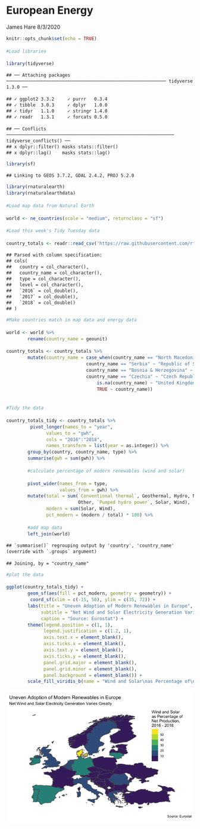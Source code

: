 European Energy
================
James Hare
8/3/2020

``` r
knitr::opts_chunk$set(echo = TRUE)

#Load libraries

library(tidyverse)
```

    ## ── Attaching packages ──────────────────────────────────────────────────────────── tidyverse 1.3.0 ──

    ## ✓ ggplot2 3.3.2     ✓ purrr   0.3.4
    ## ✓ tibble  3.0.3     ✓ dplyr   1.0.0
    ## ✓ tidyr   1.1.0     ✓ stringr 1.4.0
    ## ✓ readr   1.3.1     ✓ forcats 0.5.0

    ## ── Conflicts ─────────────────────────────────────────────────────────────── tidyverse_conflicts() ──
    ## x dplyr::filter() masks stats::filter()
    ## x dplyr::lag()    masks stats::lag()

``` r
library(sf)
```

    ## Linking to GEOS 3.7.2, GDAL 2.4.2, PROJ 5.2.0

``` r
library(rnaturalearth)
library(rnaturalearthdata)

#Load map data from Natural Earth

world <- ne_countries(scale = "medium", returnclass = "sf")

#Load this week's Tidy Tuesday data

country_totals <- readr::read_csv('https://raw.githubusercontent.com/rfordatascience/tidytuesday/master/data/2020/2020-08-04/energy_types.csv')
```

    ## Parsed with column specification:
    ## cols(
    ##   country = col_character(),
    ##   country_name = col_character(),
    ##   type = col_character(),
    ##   level = col_character(),
    ##   `2016` = col_double(),
    ##   `2017` = col_double(),
    ##   `2018` = col_double()
    ## )

``` r
#Make countries match in map data and energy data

world <- world %>% 
        rename(country_name = geounit)

country_totals <- country_totals %>% 
        mutate(country_name = case_when(country_name == "North Macedonia" ~ "Macedonia",
                              country_name == "Serbia" ~ "Republic of Serbia",
                              country_name == "Bosnia & Herzegovina" ~ "Bosnia and Herzegovina",
                              country_name == "Czechia" ~ "Czech Republic",
                                  is.na(country_name) ~ "United Kingdom",
                                  TRUE ~ country_name))


#Tidy the data

country_totals_tidy <- country_totals %>% 
         pivot_longer(names_to = "year", 
               values_to = "gwh", 
               cols = "2016":"2018",
               names_transform = list(year = as.integer)) %>%
        group_by(country, country_name, type) %>%
        summarise(gwh = sum(gwh)) %>% 
        
        #calculate percentage of modern renewables (wind and solar)
        
        pivot_wider(names_from = type,
                    values_from = gwh) %>% 
        mutate(total = sum(`Conventional thermal`, Geothermal, Hydro, Nuclear,
                           Other, `Pumped hydro power`, Solar, Wind),
               modern = sum(Solar, Wind),
               pct_modern = (modern / total) * 100) %>% 
        
        #add map data
        left_join(world)
```

    ## `summarise()` regrouping output by 'country', 'country_name' (override with `.groups` argument)

    ## Joining, by = "country_name"

``` r
#plot the data

ggplot(country_totals_tidy) +
        geom_sf(aes(fill = pct_modern, geometry = geometry)) +
         coord_sf(xlim = c(-15, 50), ylim = c(35, 72)) +
        labs(title = "Uneven Adoption of Modern Renewables in Europe",
             subtitle = "Net Wind and Solar Electricity Generation Varies Greatly",
             caption = "Source: Eurostat") +
        theme(legend.position = c(1, 1),
              legend.justification = c(1.2, 1),
              axis.text.x = element_blank(),
              axis.ticks.x = element_blank(),
              axis.text.y = element_blank(),
              axis.ticks.y = element_blank(),
              panel.grid.major = element_blank(), 
              panel.grid.minor = element_blank(),
              panel.background = element_blank()) +
        scale_fill_viridis_b(name = "Wind and Solar\nas Percentage of\nNet Production,\n2016 - 2018")
```

![](European-Energy_files/figure-gfm/unnamed-chunk-2-1.png)<!-- -->
